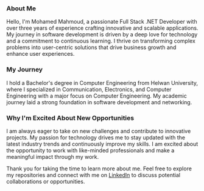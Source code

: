 ### About Me

Hello, I'm Mohamed Mahmoud, a passionate Full Stack .NET Developer with over three years of experience crafting innovative and scalable applications. My journey in software development is driven by a deep love for technology and a commitment to continuous learning. I thrive on transforming complex problems into user-centric solutions that drive business growth and enhance user experiences.

### My Journey

I hold a Bachelor's degree in Computer Engineering from Helwan University, where I specialized in Communication, Electronics, and Computer Engineering with a major focus on Computer Engineering. My academic journey laid a strong foundation in software development and networking.


### Why I'm Excited About New Opportunities

I am always eager to take on new challenges and contribute to innovative projects. My passion for technology drives me to stay updated with the latest industry trends and continuously improve my skills. I am excited about the opportunity to work with like-minded professionals and make a meaningful impact through my work.

Thank you for taking the time to learn more about me. Feel free to explore my repositories and connect with me on [LinkedIn](https://www.linkedin.com/in/mohammed-mahmoud-348ab1231/) to discuss potential collaborations or opportunities.
